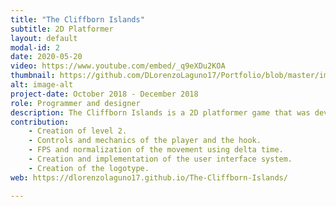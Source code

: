 ```yaml
---
title: "The Cliffborn Islands"
subtitle: 2D Platformer
layout: default
modal-id: 2
date: 2020-05-20
video: https://www.youtube.com/embed/_q9eXDu2KOA
thumbnail: https://github.com/DLorenzoLaguno17/Portfolio/blob/master/img/portfolio/Cliffborn.gif?raw=true
alt: image-alt
project-date: October 2018 - December 2018
role: Programmer and designer
description: The Cliffborn Islands is a 2D platformer game that was developed by a couple of second year students. We used Tiled for the creation of the two levels of the game, and it has different enemies that use pathfinding to try to attack the player, who can attack them or scape. Even though it was not demanded from us we also decided to implement a hook to provide more mobility and platforming tools for the player.
contribution: 
    - Creation of level 2.
    - Controls and mechanics of the player and the hook.
    - FPS and normalization of the movement using delta time.
    - Creation and implementation of the user interface system.
    - Creation of the logotype.
web: https://dlorenzolaguno17.github.io/The-Cliffborn-Islands/

---
```

